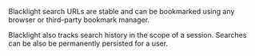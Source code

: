 Blacklight search URLs are stable and can be bookmarked using any browser or third-party bookmark manager.

Blacklight also tracks search history in the scope of a session. Searches can be also be permanently persisted for a user.

 